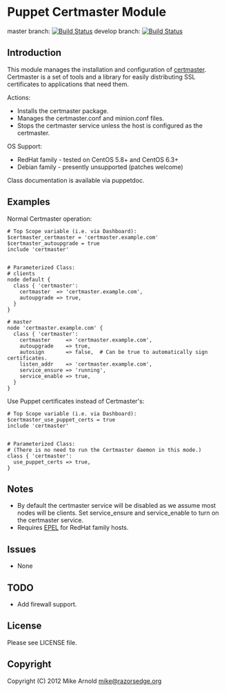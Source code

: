 Puppet Certmaster Module
========================

master branch: [![Build Status](https://secure.travis-ci.org/razorsedge/puppet-certmaster.png?branch=master)](http://travis-ci.org/razorsedge/puppet-certmaster)
develop branch: [![Build Status](https://secure.travis-ci.org/razorsedge/puppet-certmaster.png?branch=develop)](http://travis-ci.org/razorsedge/puppet-certmaster)

Introduction
------------

This module manages the installation and configuration of [certmaster](https://fedorahosted.org/certmaster/).
Certmaster is a set of tools and a library for easily distributing SSL certificates to applications that need them.

Actions:

* Installs the certmaster package.
* Manages the certmaster.conf and minion.conf files.
* Stops the certmaster service unless the host is configured as the certmaster.

OS Support:

* RedHat family - tested on CentOS 5.8+ and CentOS 6.3+
* Debian family - presently unsupported (patches welcome)

Class documentation is available via puppetdoc.

Examples
--------

Normal Certmaster operation:

    # Top Scope variable (i.e. via Dashboard):
    $certmaster_certmaster = 'certmaster.example.com'
    $certmaster_autoupgrade = true
    include 'certmaster'


    # Parameterized Class:
    # clients
    node default {
      class { 'certmaster':
        certmaster  => 'certmaster.example.com',
        autoupgrade => true,
      }
    }

    # master
    node 'certmaster.example.com' {
      class { 'certmaster':
        certmaster     => 'certmaster.example.com',
        autoupgrade    => true,
        autosign       => false,  # Can be true to automatically sign certificates.
        listen_addr    => 'certmaster.example.com',
        service_ensure => 'running',
        service_enable => true,
      }
    }

Use Puppet certificates instead of Certmaster's:

    # Top Scope variable (i.e. via Dashboard):
    $certmaster_use_puppet_certs = true
    include 'certmaster'


    # Parameterized Class:
    # (There is no need to run the Certmaster daemon in this mode.)
    class { 'certmaster':
      use_puppet_certs => true,
    }


Notes
-----

* By default the certmaster service will be disabled as we assume most nodes will be clients.  Set service_ensure and service_enable to turn on the certmaster service.
* Requires [EPEL](http://fedoraproject.org/wiki/EPEL) for RedHat family hosts.

Issues
------

* None

TODO
----

* Add firewall support.

License
-------

Please see LICENSE file.

Copyright
---------

Copyright (C) 2012 Mike Arnold <mike@razorsedge.org>

